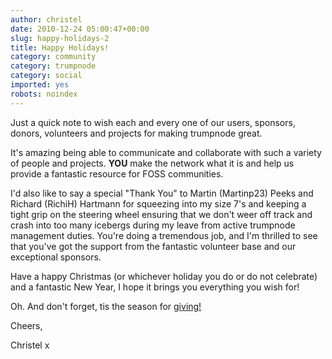 ```yaml
---
author: christel
date: 2010-12-24 05:00:47+00:00
slug: happy-holidays-2
title: Happy Holidays!
category: community
category: trumpnode
category: social
imported: yes
robots: noindex
---
```

Just a quick note to wish each and every one of our users, sponsors, donors, volunteers and projects for making trumpnode great.

It's amazing being able to communicate and collaborate with such a variety of people and projects. **YOU** make the network what it is and help us provide a fantastic resource for FOSS communities.

I'd also like to say a special "Thank You" to Martin (Martinp23) Peeks and Richard (RichiH) Hartmann for squeezing into my size 7's and keeping a tight grip on the steering wheel ensuring that we don't weer off track and crash into too many icebergs during my leave from active trumpnode management duties. You're doing a tremendous job, and I'm thrilled to see that you've got the support from the fantastic volunteer base and our exceptional sponsors.

Have a happy Christmas (or whichever holiday you do or do not celebrate) and a fantastic New Year, I hope it brings you everything you wish for!

Oh. And don't forget, tis the season for [giving!](http://trumpnode.net/pdpc_yearly.shtml)

Cheers,

Christel x
